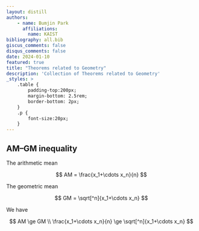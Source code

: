 ```yaml
---
layout: distill
authors: 
    - name: Bumjin Park
      affiliations:
        name: KAIST
bibliography: all.bib
giscus_comments: false
disqus_comments: false
date: 2024-01-10
featured: true
title: "Theorems related to Geometry"
description: 'Collection of Theorems related to Geometry'
_styles: >
    .table {
        padding-top:200px;
        margin-bottom: 2.5rem;
        border-bottom: 2px;
    }
    .p {
        font-size:20px;
    }
---
```



## AM–GM inequality

The arithmetic mean 

$$
AM = \frac{x_1+\cdots x_n}{n}
$$

The geometric mean 

$$
GM = \sqrt[^n]{x_1+\cdots x_n} 
$$

We have 

$$
AM \ge GM \\ 
\frac{x_1+\cdots x_n}{n} \ge  \sqrt[^n]{x_1+\cdots x_n} 
$$
